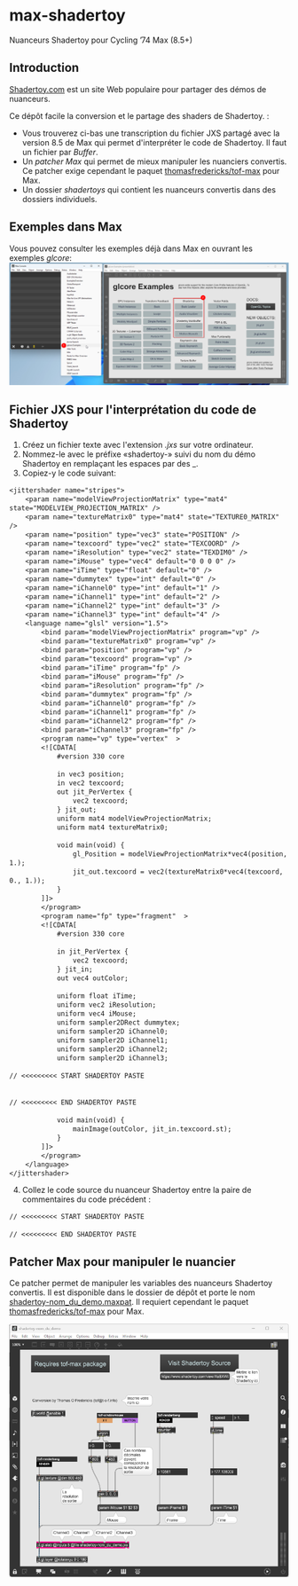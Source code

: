 # max-shadertoy
Nuanceurs Shadertoy pour Cycling ’74 Max (8.5+)

## Introduction

[Shadertoy.com](https://www.shadertoy.com/) est un site Web populaire pour partager des démos de nuanceurs. 

Ce dépôt facile la conversion et le partage des shaders de Shadertoy. :
* Vous trouverez ci-bas une transcription du fichier JXS partagé avec la version 8.5 de Max qui permet d'interpréter le code de Shadertoy. Il faut un fichier par *Buffer*.
* Un *patcher Max* qui permet de mieux manipuler les nuanciers convertis. Ce patcher exige cependant le paquet [thomasfredericks/tof-max](https://github.com/thomasfredericks/tof-max) pour Max.
* Un dossier *shadertoys* qui contient les nuanceurs convertis dans des dossiers individuels.


## Exemples dans Max
Vous pouvez consulter les exemples déjà dans Max en ouvrant les exemples *glcore*:
![Exemples glcore](max_850_glcore_shaderdtoy.png)

## Fichier JXS pour l'interprétation du code de Shadertoy

1. Créez un fichier texte avec l'extension *.jxs* sur votre ordinateur. 
2. Nommez-le avec le préfixe «shadertoy-» suivi du nom du démo Shadertoy en remplaçant les espaces par des _. 
3. Copiez-y le code suivant:
```
<jittershader name="stripes">
    <param name="modelViewProjectionMatrix" type="mat4" state="MODELVIEW_PROJECTION_MATRIX" />
    <param name="textureMatrix0" type="mat4" state="TEXTURE0_MATRIX" />
    <param name="position" type="vec3" state="POSITION" />
    <param name="texcoord" type="vec2" state="TEXCOORD" />
    <param name="iResolution" type="vec2" state="TEXDIM0" />
    <param name="iMouse" type="vec4" default="0 0 0 0" />
    <param name="iTime" type="float" default="0" />
	<param name="dummytex" type="int" default="0" />
	<param name="iChannel0" type="int" default="1" />
	<param name="iChannel1" type="int" default="2" />
	<param name="iChannel2" type="int" default="3" />
    <param name="iChannel3" type="int" default="4" />
    <language name="glsl" version="1.5">
        <bind param="modelViewProjectionMatrix" program="vp" />
        <bind param="textureMatrix0" program="vp" />
        <bind param="position" program="vp" />
        <bind param="texcoord" program="vp" />
        <bind param="iTime" program="fp" />
        <bind param="iMouse" program="fp" />
        <bind param="iResolution" program="fp" />
		<bind param="dummytex" program="fp" />
		<bind param="iChannel0" program="fp" />
		<bind param="iChannel1" program="fp" />
		<bind param="iChannel2" program="fp" />
        <bind param="iChannel3" program="fp" />
		<program name="vp" type="vertex"  >
		<![CDATA[
			#version 330 core
			
			in vec3 position;
			in vec2 texcoord;
			out jit_PerVertex {
				vec2 texcoord;
			} jit_out;
			uniform mat4 modelViewProjectionMatrix;
			uniform mat4 textureMatrix0;
			
			void main(void) {
				gl_Position = modelViewProjectionMatrix*vec4(position, 1.);
				jit_out.texcoord = vec2(textureMatrix0*vec4(texcoord, 0., 1.));
			}
		]]>
		</program>      
        <program name="fp" type="fragment"  >
        <![CDATA[
            #version 330 core
            
            in jit_PerVertex {
                vec2 texcoord;
            } jit_in;
            out vec4 outColor;

            uniform float iTime;
            uniform vec2 iResolution;
            uniform vec4 iMouse;
			uniform sampler2DRect dummytex;
			uniform sampler2D iChannel0;
			uniform sampler2D iChannel1;
			uniform sampler2D iChannel2;
            uniform sampler2D iChannel3;

// <<<<<<<<< START SHADERTOY PASTE


// <<<<<<<<< END SHADERTOY PASTE

			void main(void) {                
				mainImage(outColor, jit_in.texcoord.st);
			}
        ]]>
        </program>
    </language>
</jittershader>

```

4. Collez le code source du nuanceur Shadertoy entre la paire de commentaires du code précédent :
```
// <<<<<<<<< START SHADERTOY PASTE 

// <<<<<<<<< END SHADERTOY PASTE
```

## Patcher Max pour manipuler le nuancier

Ce patcher permet de manipuler les variables des nuanceurs Shadertoy convertis.  Il est disponible dans le dossier de dépôt et porte le nom [shadertoy-nom_du_demo.maxpat](shadertoy-nom_du_demo.maxpat). Il requiert cependant le paquet [thomasfredericks/tof-max](https://github.com/thomasfredericks/tof-max) pour Max.

![Patcher Max pour manipuler le nuancier](shadertoy-nom_du_demo_maxpat.png)
